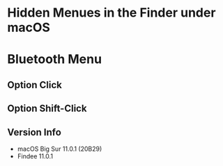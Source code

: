 # Hidden Menues in the Finder under macOS

# Bluetooth Menu
## Option Click
## Option Shift-Click
## Version Info

- macOS Big Sur 11.0.1 (20B29)
- Findee 11.0.1
